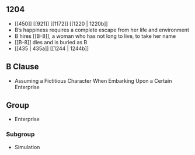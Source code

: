 ## 1204
- [[450]] [[921]] [[1172]] [[1220 | 1220b]] 
- B’s happiness requires a complete escape from her life and environment
- B hires [[B-8]], a woman who has not long to live, to take her name
- [[B-8]] dies and is buried as B
- [[435 | 435a]] [[1244 | 1244b]] 

## B Clause
- Assuming a Fictitious Character When Embarking  Upon a Certain Enterprise

## Group
- Enterprise

### Subgroup
- Simulation

